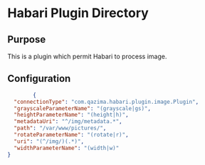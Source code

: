 # Habari Plugin Directory
## Purpose
This is a plugin which permit Habari to process image.

## Configuration
```json
        {
  "connectionType": "com.qazima.habari.plugin.image.Plugin",
  "grayscaleParameterName": "(grayscale|gs)",
  "heightParameterName": "(height|h)",
  "metadataUri": "^/img/metadata.*",
  "path": "/var/www/pictures/",
  "rotateParameterName": "(rotate|r)",
  "uri": "(^/img/)(.*)",
  "widthParameterName": "(width|w)"
}
```

